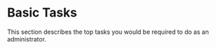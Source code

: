 # Basic Tasks

This section describes the top tasks you would be required to do as an administrator.



